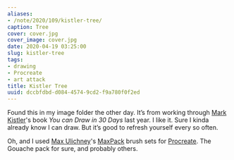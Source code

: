 ```yaml
---
aliases:
- /note/2020/109/kistler-tree/
caption: Tree
cover: cover.jpg
cover_image: cover.jpg
date: 2020-04-19 03:25:00
slug: kistler-tree
tags:
- drawing
- Procreate
- art attack
title: Kistler Tree
uuid: dccbfdbd-d084-4574-9cd2-f9a780f0f2ed
---
```


Found this in my image folder the other day. It’s from working through
[Mark Kistler](https://markkistler.com/)'s book *You can Draw in 30
Days* last year. I like it. Sure I kinda already know I can draw. But
it’s good to refresh yourself every so often.

Oh, and I used [Max Ulichney](https://maxulichney.com/)'s
[MaxPack](https://gumroad.com/maxulichney) brush sets for
[Procreate](https://procreate.art/). The Gouache pack for sure, and
probably others.